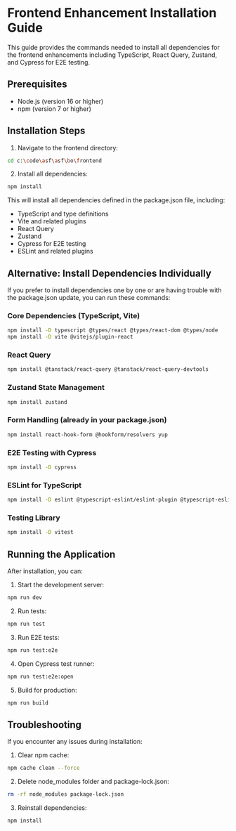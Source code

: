 # Frontend Enhancement Installation Guide

This guide provides the commands needed to install all dependencies for the frontend enhancements including TypeScript, React Query, Zustand, and Cypress for E2E testing.

## Prerequisites

- Node.js (version 16 or higher)
- npm (version 7 or higher)

## Installation Steps

1. Navigate to the frontend directory:

```bash
cd c:\code\asf\asf\bo\frontend
```

2. Install all dependencies:

```bash
npm install
```

This will install all dependencies defined in the package.json file, including:
- TypeScript and type definitions
- Vite and related plugins
- React Query
- Zustand
- Cypress for E2E testing
- ESLint and related plugins

## Alternative: Install Dependencies Individually

If you prefer to install dependencies one by one or are having trouble with the package.json update, you can run these commands:

### Core Dependencies (TypeScript, Vite)

```bash
npm install -D typescript @types/react @types/react-dom @types/node
npm install -D vite @vitejs/plugin-react
```

### React Query

```bash
npm install @tanstack/react-query @tanstack/react-query-devtools
```

### Zustand State Management

```bash
npm install zustand
```

### Form Handling (already in your package.json)

```bash
npm install react-hook-form @hookform/resolvers yup
```

### E2E Testing with Cypress

```bash
npm install -D cypress
```

### ESLint for TypeScript

```bash
npm install -D eslint @typescript-eslint/eslint-plugin @typescript-eslint/parser eslint-plugin-react-hooks eslint-plugin-react-refresh
```

### Testing Library

```bash
npm install -D vitest
```

## Running the Application

After installation, you can:

1. Start the development server:
```bash
npm run dev
```

2. Run tests:
```bash
npm run test
```

3. Run E2E tests:
```bash
npm run test:e2e
```

4. Open Cypress test runner:
```bash
npm run test:e2e:open
```

5. Build for production:
```bash
npm run build
```

## Troubleshooting

If you encounter any issues during installation:

1. Clear npm cache:
```bash
npm cache clean --force
```

2. Delete node_modules folder and package-lock.json:
```bash
rm -rf node_modules package-lock.json
```

3. Reinstall dependencies:
```bash
npm install
```
